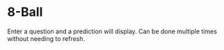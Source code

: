 # 8-Ball
Enter a question and a prediction will display. Can be done multiple times without needing to refresh. 
